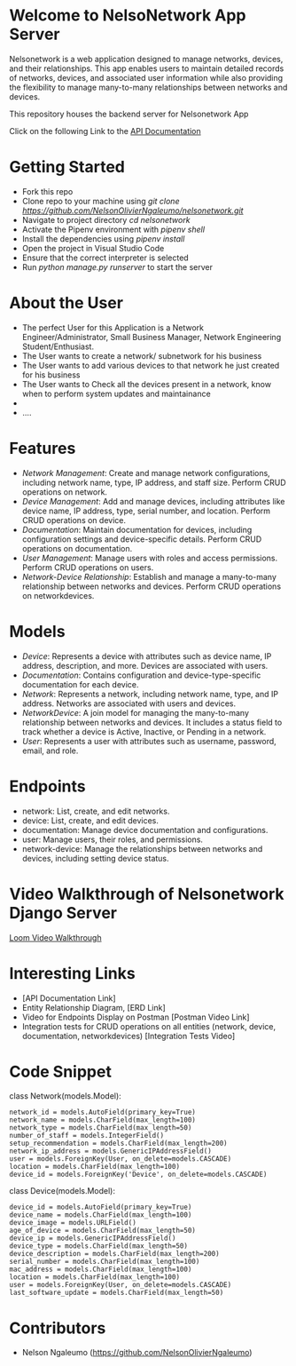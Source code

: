# Welcome to NelsoNetwork App Server

Nelsonetwork is a web application designed to manage networks, devices, and their relationships. This app enables users to maintain detailed records of networks, devices, and associated user information while also providing the flexibility to manage many-to-many relationships between networks and devices.

This repository houses the backend server for Nelsonetwork App  

Click on the following Link to the [API Documentation](https://documenter.getpostman.com/view/35134770/2sAYdhHVGZ)

# Getting Started
- Fork this repo  
- Clone repo to your machine using *git clone https://github.com/NelsonOlivierNgaleumo/nelsonetwork.git*    
- Navigate to project directory *cd nelsonetwork* 
- Activate the Pipenv environment with *pipenv shell*  
- Install the dependencies using *pipenv install*  
- Open the project in Visual Studio Code  
- Ensure that the correct interpreter is selected  
- Run *python manage.py runserver* to start the server

# About the User  
- The perfect User for this Application is a Network Engineer/Administrator, Small Business Manager, Network Engineering Student/Enthusiast.
- The User wants to create a network/ subnetwork for his business  
- The User wants to add various devices to that network he just created for his business  
- The User wants to Check all the devices present in a network, know when to perform system updates and maintainance  
- 
- ....

# Features
- *Network Management*: Create and manage network configurations, including network name, type, IP address, and staff size. Perform CRUD operations on network.  
- *Device Management*: Add and manage devices, including attributes like device name, IP address, type, serial number, and location. Perform CRUD operations on device.  
- *Documentation*: Maintain documentation for devices, including configuration settings and device-specific details. Perform CRUD operations on documentation.  
- *User Management*: Manage users with roles and access permissions. Perform CRUD operations on users.  
- *Network-Device Relationship*: Establish and manage a many-to-many relationship between networks and devices. Perform CRUD operations on networkdevices.

# Models
- *Device*: Represents a device with attributes such as device name, IP address, description, and more. Devices are associated with users.
- *Documentation*: Contains configuration and device-type-specific documentation for each device.
- *Network*: Represents a network, including network name, type, and IP address. Networks are associated with users and devices.
- *NetworkDevice*: A join model for managing the many-to-many relationship between networks and devices. It includes a status field to track whether a device is Active, Inactive, or Pending in a network.
- *User*: Represents a user with attributes such as username, password, email, and role.

# Endpoints
- network: List, create, and edit networks.
- device: List, create, and edit devices.
- documentation: Manage device documentation and configurations.
- user: Manage users, their roles, and permissions.
- network-device: Manage the relationships between networks and devices, including setting device status.
  

# Video Walkthrough of Nelsonetwork Django Server 
[Loom Video Walkthrough](www.loom.com/url..)

# Interesting Links
- [API Documentation Link]  
- Entity Relationship Diagram, [ERD Link]
- Video for Endpoints Display on Postman [Postman Video Link]
- Integration tests for CRUD operations on all entities (network, device, documentation, networkdevices) [Integration Tests Video]

# Code Snippet

class Network(models.Model):  
    
    network_id = models.AutoField(primary_key=True)  
    network_name = models.CharField(max_length=100)  
    network_type = models.CharField(max_length=50)  
    number_of_staff = models.IntegerField()  
    setup_recommendation = models.CharField(max_length=200)  
    network_ip_address = models.GenericIPAddressField()  
    user = models.ForeignKey(User, on_delete=models.CASCADE)  
    location = models.CharField(max_length=100)  
    device_id = models.ForeignKey('Device', on_delete=models.CASCADE)  

class Device(models.Model):  
  
    device_id = models.AutoField(primary_key=True)  
    device_name = models.CharField(max_length=100)  
    device_image = models.URLField()  
    age_of_device = models.CharField(max_length=50)  
    device_ip = models.GenericIPAddressField()  
    device_type = models.CharField(max_length=50)  
    device_description = models.CharField(max_length=200)  
    serial_number = models.CharField(max_length=100)  
    mac_address = models.CharField(max_length=100)  
    location = models.CharField(max_length=100)  
    user = models.ForeignKey(User, on_delete=models.CASCADE)  
    last_software_update = models.CharField(max_length=50)  


# Contributors
- Nelson Ngaleumo (https://github.com/NelsonOlivierNgaleumo)




